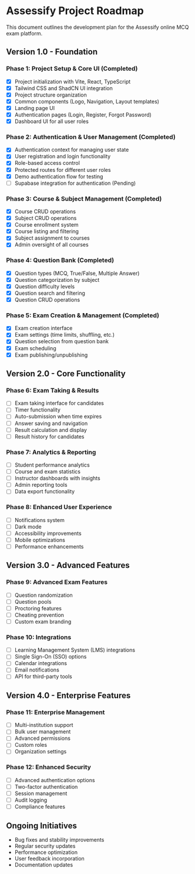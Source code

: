 
# Assessify Project Roadmap

This document outlines the development plan for the Assessify online MCQ exam platform.

## Version 1.0 - Foundation

### Phase 1: Project Setup & Core UI (Completed)
- [x] Project initialization with Vite, React, TypeScript
- [x] Tailwind CSS and ShadCN UI integration
- [x] Project structure organization
- [x] Common components (Logo, Navigation, Layout templates)
- [x] Landing page UI
- [x] Authentication pages (Login, Register, Forgot Password)
- [x] Dashboard UI for all user roles

### Phase 2: Authentication & User Management (Completed)
- [x] Authentication context for managing user state
- [x] User registration and login functionality
- [x] Role-based access control
- [x] Protected routes for different user roles
- [x] Demo authentication flow for testing
- [ ] Supabase integration for authentication (Pending)

### Phase 3: Course & Subject Management (Completed)
- [x] Course CRUD operations
- [x] Subject CRUD operations
- [x] Course enrollment system
- [x] Course listing and filtering
- [x] Subject assignment to courses
- [x] Admin oversight of all courses

### Phase 4: Question Bank (Completed)
- [x] Question types (MCQ, True/False, Multiple Answer)
- [x] Question categorization by subject
- [x] Question difficulty levels
- [x] Question search and filtering
- [x] Question CRUD operations

### Phase 5: Exam Creation & Management (Completed)
- [x] Exam creation interface
- [x] Exam settings (time limits, shuffling, etc.)
- [x] Question selection from question bank
- [x] Exam scheduling
- [x] Exam publishing/unpublishing

## Version 2.0 - Core Functionality

### Phase 6: Exam Taking & Results
- [ ] Exam taking interface for candidates
- [ ] Timer functionality
- [ ] Auto-submission when time expires
- [ ] Answer saving and navigation
- [ ] Result calculation and display
- [ ] Result history for candidates

### Phase 7: Analytics & Reporting
- [ ] Student performance analytics
- [ ] Course and exam statistics
- [ ] Instructor dashboards with insights
- [ ] Admin reporting tools
- [ ] Data export functionality

### Phase 8: Enhanced User Experience
- [ ] Notifications system
- [ ] Dark mode
- [ ] Accessibility improvements
- [ ] Mobile optimizations
- [ ] Performance enhancements

## Version 3.0 - Advanced Features

### Phase 9: Advanced Exam Features
- [ ] Question randomization
- [ ] Question pools
- [ ] Proctoring features
- [ ] Cheating prevention
- [ ] Custom exam branding

### Phase 10: Integrations
- [ ] Learning Management System (LMS) integrations
- [ ] Single Sign-On (SSO) options
- [ ] Calendar integrations
- [ ] Email notifications
- [ ] API for third-party tools

## Version 4.0 - Enterprise Features

### Phase 11: Enterprise Management
- [ ] Multi-institution support
- [ ] Bulk user management
- [ ] Advanced permissions
- [ ] Custom roles
- [ ] Organization settings

### Phase 12: Enhanced Security
- [ ] Advanced authentication options
- [ ] Two-factor authentication
- [ ] Session management
- [ ] Audit logging
- [ ] Compliance features

## Ongoing Initiatives
- Bug fixes and stability improvements
- Regular security updates
- Performance optimization
- User feedback incorporation
- Documentation updates
